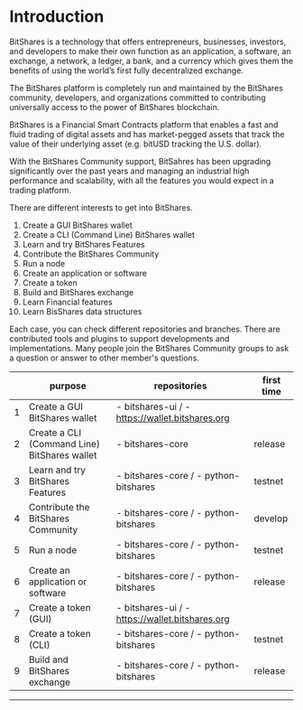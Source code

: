 # Introduction

BitShares is a technology that offers entrepreneurs, businesses, investors, and developers to make their own function as an application, a software, an exchange, a network, a ledger, a bank, and a currency which gives them the benefits of using the world’s first fully decentralized exchange. 

The BitShares platform is completely run and maintained by the BitShares community, developers, and organizations committed to contributing universally access to the power of BitShares blockchain. 

BitShares is a Financial Smart Contracts platform that enables a fast and fluid trading of digital assets and has market-pegged assets that track the value of their underlying asset (e.g. bitUSD tracking the U.S. dollar).  

With the BitShares Community support, BitSahres has been upgrading significantly over the past years and managing an industrial high performance and scalability, with all the features you would expect in a trading platform.

There are different interests to get into BitShares. 

1. Create a GUI BitShares wallet
1. Create a CLI (Command Line) BitShares wallet
1. Learn and try BitShares Features
1. Contribute the BitShares Community
1. Run  a node
1. Create an application or software
1. Create a token
1. Build and BitShares exchange
1. Learn Financial features
1. Learn BisShares data structures


Each case, you can check different repositories and branches.  There are contributed tools and plugins to support developments and implementations. Many people join the BitShares Community groups to ask a question or answer to other member's questions. 
 
| | purpose | repositories  | first time  |
|---|---|---|---|
| 1 | Create a GUI BitShares wallet                  | - bitshares-ui / - https://wallet.bitshares.org |   |
| 2 | Create a CLI (Command Line) BitShares wallet   |  - bitshares-core   | release  |
| 3 | Learn and try BitShares Features             |  - bitshares-core / - python-bitshares   |  testnet |
| 4 | Contribute the BitShares Community            |  - bitshares-core / - python-bitshares    | develop  | 
| 5 | Run  a node                                  |   - bitshares-core / - python-bitshares    | testnet   |
| 6 | Create an application or software            |  - bitshares-core / - python-bitshares     | release  |
| 7 | Create a token (GUI)                         |  - bitshares-ui / - https://wallet.bitshares.org  |   |
| 8 | Create a token (CLI)                         |  - bitshares-core / - python-bitshares    | testnet  |
| 9 | Build and BitShares exchange                  |  - bitshares-core / - python-bitshares     |  release |


***


